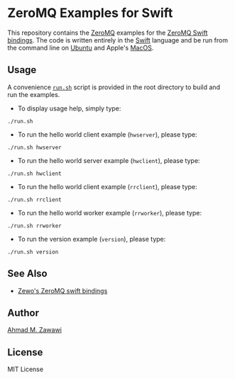 # ZeroMQ Examples for Swift

This repository contains the [ZeroMQ](http://zeromq.org) examples for the
[ZeroMQ Swift bindings](https://github.com/azawawi/swift-zmq). The code is
written entirely in the [Swift](http://swift.org) language and be run from the
command line on [Ubuntu](http://ubuntu.org) and Apple's
[MacOS](http://www.apple.com/macos).

## Usage

A convenience [`run.sh`](run.sh) script is provided in the root directory to
build and run the examples.

- To display usage help, simply type:
```
./run.sh
```

- To run the hello world client example (`hwserver`), please type:
```
./run.sh hwserver
```

- To run the hello world server example (`hwclient`), please type:
```
./run.sh hwclient
```

- To run the hello world client example (`rrclient`), please type:
```
./run.sh rrclient
```

- To run the hello world worker example (`rrworker`), please type:
```
./run.sh rrworker
```

- To run the version example (`version`), please type:
```
./run.sh version
```

## See Also

- [Zewo's ZeroMQ swift bindings](https://github.com/ZewoGraveyard/ZeroMQ)

## Author

[Ahmad M. Zawawi](https://github.com/azawawi)

## License

MIT License
